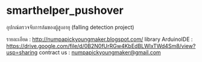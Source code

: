 # smarthelper_pushover
 อุปกณ์ตรวจจับการล้มของผู้สูงอายุ (falling detection project)
 
 รายละเอียด : http://numpapickyoungmaker.blogspot.com/
 library ArduinoIDE : https://drive.google.com/file/d/0B2N0fUrRGw4KbEdBLWlxTWd4Sm8/view?usp=sharing
 contract us : numpapickyoungmaker@gmail.com
